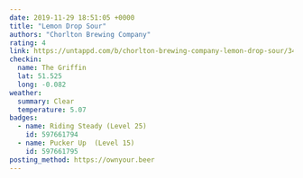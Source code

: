 ```yaml
---
date: 2019-11-29 18:51:05 +0000
title: "Lemon Drop Sour"
authors: "Chorlton Brewing Company"
rating: 4
link: https://untappd.com/b/chorlton-brewing-company-lemon-drop-sour/3407959
checkin:
  name: The Griffin
  lat: 51.525
  long: -0.082
weather:
  summary: Clear
  temperature: 5.07
badges:
  - name: Riding Steady (Level 25)
    id: 597661794
  - name: Pucker Up  (Level 15)
    id: 597661795
posting_method: https://ownyour.beer
---
```

